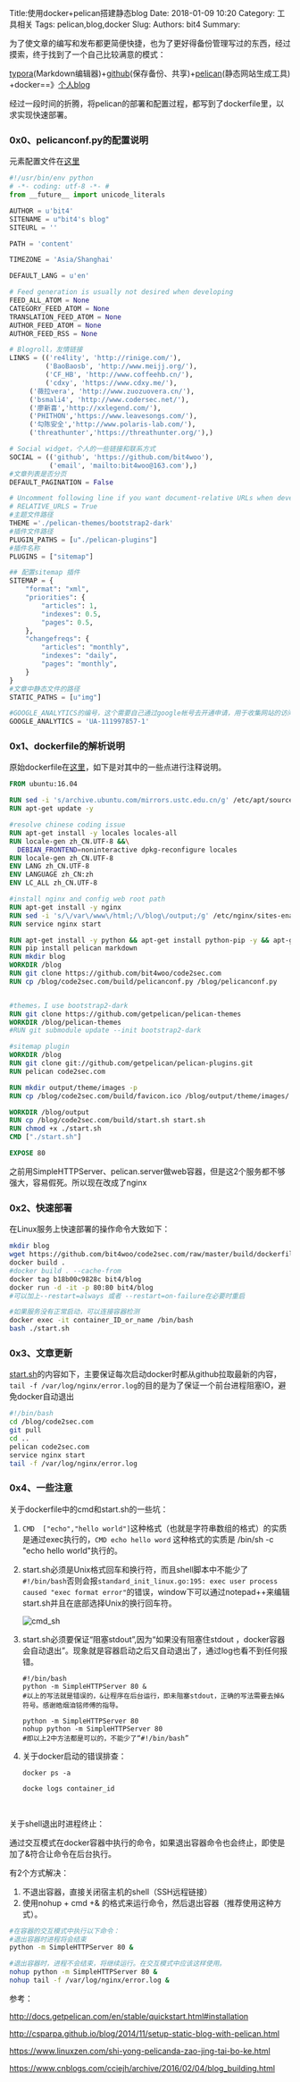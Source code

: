 Title:使用docker+pelican搭建静态blog
Date: 2018-01-09 10:20
Category: 工具相关
Tags: pelican,blog,docker
Slug: 
Authors: bit4
Summary: 



为了使文章的编写和发布都更简便快捷，也为了更好得备份管理写过的东西，经过摸索，终于找到了一个自己比较满意的模式：

[typora](https://www.typora.io/)(Markdown编辑器)+[github](https://github.com/bit4woo/code2sec.com)(保存备份、共享)+[pelican](http://docs.getpelican.com)(静态网站生成工具) +docker==》[个人blog](http://www.code2sec.com/)

经过一段时间的折腾，将pelican的部署和配置过程，都写到了dockerfile里，以求实现快速部署。



### 0x0、pelicanconf.py的配置说明

元素配置文件在[这里](https://github.com/bit4woo/code2sec.com/blob/master/build/pelicanconf.py)

```python
#!/usr/bin/env python
# -*- coding: utf-8 -*- #
from __future__ import unicode_literals

AUTHOR = u'bit4'
SITENAME = u"bit4's blog"
SITEURL = ''

PATH = 'content'

TIMEZONE = 'Asia/Shanghai'

DEFAULT_LANG = u'en'

# Feed generation is usually not desired when developing
FEED_ALL_ATOM = None
CATEGORY_FEED_ATOM = None
TRANSLATION_FEED_ATOM = None
AUTHOR_FEED_ATOM = None
AUTHOR_FEED_RSS = None

# Blogroll，友情链接
LINKS = (('re4lity', 'http://rinige.com/'),
         ('BaoBaosb', 'http://www.meijj.org/'),
         ('CF_HB', 'http://www.coffeehb.cn/'),
         ('cdxy', 'https://www.cdxy.me/'),
	 ('薇拉vera', 'http://www.zuozuovera.cn/'),
	 ('bsmali4', 'http://www.codersec.net/'),
	 ('廖新喜','http://xxlegend.com/'),
	 ('PHITHON','https://www.leavesongs.com/'),
	 ('勾陈安全','http://www.polaris-lab.com/'),
	 ('threathunter','https://threathunter.org/'),)

# Social widget，个人的一些链接和联系方式
SOCIAL = (('github', 'https://github.com/bit4woo'),
          ('email', 'mailto:bit4woo@163.com'),)
#文章列表是否分页
DEFAULT_PAGINATION = False

# Uncomment following line if you want document-relative URLs when developing
# RELATIVE_URLS = True
#主题文件路径
THEME ='./pelican-themes/bootstrap2-dark'
#插件文件路径
PLUGIN_PATHS = [u"./pelican-plugins"]
#插件名称
PLUGINS = ["sitemap"]

## 配置sitemap 插件
SITEMAP = {
    "format": "xml",
    "priorities": {
        "articles": 1,
        "indexes": 0.5,
        "pages": 0.5,
    },
    "changefreqs": {
        "articles": "monthly",
        "indexes": "daily",
        "pages": "monthly",
    }
}
#文章中静态文件的路径
STATIC_PATHS = [u"img"]

#GOOGLE_ANALYTICS的编号，这个需要自己通过google帐号去开通申请，用于收集网站的访问统计之类的信息。 
GOOGLE_ANALYTICS = 'UA-111997857-1'

```



### 0x1、dockerfile的解析说明

原始dockerfile在[这里](https://github.com/bit4woo/code2sec.com/blob/master/build/dockerfile)，如下是对其中的一些点进行注释说明。

```dockerfile
FROM ubuntu:16.04

RUN sed -i 's/archive.ubuntu.com/mirrors.ustc.edu.cn/g' /etc/apt/sources.list
RUN apt-get update -y 

#resolve chinese coding issue
RUN apt-get install -y locales locales-all
RUN locale-gen zh_CN.UTF-8 &&\
  DEBIAN_FRONTEND=noninteractive dpkg-reconfigure locales
RUN locale-gen zh_CN.UTF-8
ENV LANG zh_CN.UTF-8
ENV LANGUAGE zh_CN:zh
ENV LC_ALL zh_CN.UTF-8

#install nginx and config web root path
RUN apt-get install -y nginx
RUN sed -i 's/\/var\/www\/html;/\/blog\/output;/g' /etc/nginx/sites-enabled/default
RUN service nginx start

RUN apt-get install -y python && apt-get install python-pip -y && apt-get install git -y
RUN pip install pelican markdown
RUN mkdir blog
WORKDIR /blog
RUN git clone https://github.com/bit4woo/code2sec.com
RUN cp /blog/code2sec.com/build/pelicanconf.py /blog/pelicanconf.py


#themes，I use bootstrap2-dark
RUN git clone https://github.com/getpelican/pelican-themes
WORKDIR /blog/pelican-themes
#RUN git submodule update --init bootstrap2-dark

#sitemap plugin
WORKDIR /blog
RUN git clone git://github.com/getpelican/pelican-plugins.git
RUN pelican code2sec.com

RUN mkdir output/theme/images -p
RUN cp /blog/code2sec.com/build/favicon.ico /blog/output/theme/images/

WORKDIR /blog/output
RUN cp /blog/code2sec.com/build/start.sh start.sh
RUN chmod +x ./start.sh
CMD ["./start.sh"]

EXPOSE 80
```

之前用SimpleHTTPServer、pelican.server做web容器，但是这2个服务都不够强大，容易假死。所以现在改成了nginx



### 0x2、快速部署

在Linux服务上快速部署的操作命令大致如下：

```bash
mkdir blog
wget https://github.com/bit4woo/code2sec.com/raw/master/build/dockerfile
docker build .
#docker build . --cache-from
docker tag b18b00c9828c bit4/blog
docker run -d -it -p 80:80 bit4/blog
#可以加上--restart=always 或者 --restart=on-failure在必要时重启

#如果服务没有正常启动，可以连接容器检测
docker exec -it container_ID_or_name /bin/bash
bash ./start.sh
```

### 0x3、文章更新

[start.sh](https://github.com/bit4woo/code2sec.com/blob/master/build/start.sh)的内容如下，主要保证每次启动docker时都从github拉取最新的内容，`tail -f /var/log/nginx/error.log`的目的是为了保证一个前台进程阻塞IO，避免docker自动退出

```bash
#!/bin/bash
cd /blog/code2sec.com
git pull
cd ..
pelican code2sec.com
service nginx start
tail -f /var/log/nginx/error.log
```

### 0x4、一些注意

关于dockerfile中的cmd和start.sh的一些坑：

1. `CMD  ["echo","hello world"]`这种格式（也就是字符串数组的格式）的实质是通过exec执行的，`CMD echo hello word` 这种格式的实质是 /bin/sh -c "echo hello world"执行的。

2. start.sh必须是Unix格式回车和换行符，而且shell脚本中不能少了`#!/bin/bash`否则会报`standard_init_linux.go:195: exec user process caused "exec format error"`的错误，window下可以通过notepad++来编辑start.sh并且在底部选择Unix的换行回车符。

   ![cmd_sh](img/docker+pelican/cmd_sh.png)

3. start.sh必须要保证“阻塞stdout”,因为“如果没有阻塞住stdout ，docker容器会自动退出”。现象就是容器启动之后又自动退出了，通过log也看不到任何报错。

   ```
   #!/bin/bash
   python -m SimpleHTTPServer 80 &
   #以上的写法就是错误的，&让程序在后台运行，即未阻塞stdout，正确的写法需要去掉&符号。感谢皓烟洎铭师傅的指导。

   python -m SimpleHTTPServer 80
   nohup python -m SimpleHTTPServer 80
   #即以上2中方法都是可以的，不能少了“#!/bin/bash”
   ```

4. 关于docker启动的错误排查：

   ```
   docker ps -a

   docke logs container_id
   ```

   ​

关于shell退出时进程终止：

通过交互模式在docker容器中执行的命令，如果退出容器命令也会终止，即使是加了&符合让命令在后台执行。

有2个方式解决：

1. 不退出容器，直接关闭宿主机的shell（SSH远程链接）
2. 使用nohup + cmd +& 的格式来运行命令，然后退出容器（推荐使用这种方式）。

```bash
#在容器的交互模式中执行以下命令：
#退出容器时进程将会结束
python -m SimpleHTTPServer 80 &

#退出容器时，进程不会结束，将继续运行。在交互模式中应该这样使用。
nohup python -m SimpleHTTPServer 80 &
nohup tail -f /var/log/nginx/error.log &
```



参考：

http://docs.getpelican.com/en/stable/quickstart.html#installation

http://csparpa.github.io/blog/2014/11/setup-static-blog-with-pelican.html

https://www.linuxzen.com/shi-yong-pelicanda-zao-jing-tai-bo-ke.html

https://www.cnblogs.com/cciejh/archive/2016/02/04/blog_building.html